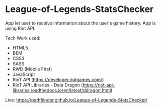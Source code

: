 # League-of-Legends-StatsChecker

App let user to receive information about the user's game history. App is using Riot API.

Tech Work used:
- HTML5
- BEM
- CSS3
- SASS
- RWD (Mobile First)
- JavaScript
- RioT API (https://developer.riotgames.com/)
- RioT API Libraries - Data Dragon (https://riot-api-libraries.readthedocs.io/en/latest/ddragon.html)

Live: https://pathfiinder.github.io/League-of-Legends-StatsChecker/
